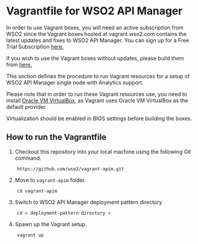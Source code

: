 # Vagrantfile for WSO2 API Manager

In order to use Vagrant boxes, you will need an active subscription from WSO2 since the Vagrant boxes hosted at vagrant.wso2.com contains the latest updates and fixes to WSO2 API Manager. You can sign up for a Free Trial Subscription [here.](https://wso2.com/free-trial-subscription)

If you wish to use the Vagrant boxes without updates, please build them from [here.](https://github.com/wso2/vagrant-boxes)

This section defines the procedure to run Vagrant resources for a setup of WSO2 API Manager single
node with Analytics support.

Please note that in order to run these Vagrant resources use, you need to install
[Oracle VM VirtualBox](http://www.oracle.com/technetwork/server-storage/virtualbox/downloads/index.html),
as Vagrant uses Oracle VM VirtualBox as the default provider.

Virtualization should be enabled in BIOS settings before building the boxes.

## How to run the Vagrantfile

1. Checkout this repository into your local machine using the following Git command.

```
    https://github.com/wso2/vagrant-apim.git
```

2. Move to `vagrant-apim` folder.

```
    cd vagrant-apim
```

3. Switch to WSO2 API Manager deployment pattern directory

```
    cd < deployment-pattern-directory >
```

4. Spawn up the Vagrant setup.

```
    vagrant up
```
